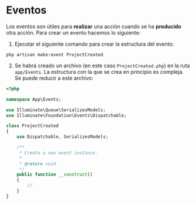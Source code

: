 # Eventos

Los eventos son útiles para **realizar** una acción cuando se ha **producido** otra acción. Para crear un evento hacemos lo siguiente:

1. Ejecutar el siguiente comando para crear la estructura del evento:

`php artisan make:event ProjectCreated`

2. Se habrá creado un archivo (en este caso `ProjectCreated.php`) en la ruta `app/Events`. La estructura con la que se crea en principio es compleja. Se puede reducir a este archivo:

```php
<?php

namespace App\Events;

use Illuminate\Queue\SerializesModels;
use Illuminate\Foundation\Events\Dispatchable;

class ProjectCreated
{
    use Dispatchable, SerializesModels;

    /**
     * Create a new event instance.
     *
     * @return void
     */
    public function __construct()
    {
        //
    }
}
```